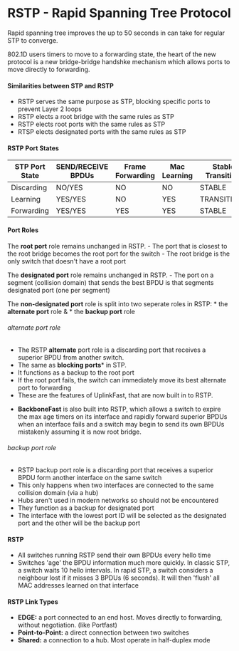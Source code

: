 # RSTP - Rapid Spanning Tree Protocol

Rapid spanning tree improves the up to 50 seconds in can take for regular STP to converge.

802.1D users timers to move to a forwarding state, the heart of the new protocol is a new bridge-bridge handshke mechanism which allows ports to move directly to forwarding. 

#### Similarities between STP and RSTP

- RSTP serves the same purpose as STP, blocking specific ports to prevent Layer 2 loops
- RSTP elects a root bridge with the same rules as STP
- RSTP elects root ports with the same rules as STP
- RTSP elects designated ports with the same rules as STP

#### RSTP Port States

| STP Port State | SEND/RECEIVE BPDUs | Frame Forwarding | Mac Learning | Stable / Transitional |
|----------------|--------------------|------------------|--------------|-----------------------|
| Discarding     | NO/YES             | NO               | NO           | STABLE                |
| Learning       | YES/YES            | NO               | YES          | TRANSITIONAL          |
| Forwarding     | YES/YES            | YES              | YES          | STABLE                |

#### Port Roles

The **root port** role remains unchanged in RSTP.
	- The port that is closest to the root bridge becomes the root port for the switch
	- The root bridge is the only switch that doesn't have a root port

The **designated port** role remains unchanged in RSTP.
	- The port on a segment (collision domain) that sends the best BPDU is that segments designated port (one per segment)

The **non-designated port** role is split into two seperate roles in RSTP:
	* the **alternate port** role &
	* the **backup port** role


###### alternate port role
* The RSTP **alternate** port role is a discarding port that receives a superior BPDU from another switch.
* The same as **blocking ports*** in STP.
* It functions as a backup to the root port
* If the root port fails, the switch can immediately move its best alternate port to forwarding	
* These are the features of UplinkFast, that are now built in to RSTP.
- **BackboneFast** is also built into RSTP, which allows a switch to expire the max age timers on its interface and rapidly forward superior BPDUs when an interface fails and a switch may begin to send its own BPDUs mistakenly assuming it is now root bridge.

###### backup port role
* RSTP backup port role is a discarding port that receives a superior BPDU form another interface on the same switch
* This only happens when two interfaces are connected to the same collision domain (via a hub)
* Hubs aren't used in modern networks so should not be encountered
* They function as a backup for designated port
* The interface with the lowest port ID will be selected as the designated port and the other will be the backup port


#### RSTP

- All switches running RSTP send their own BPDUs every hello time
- Switches 'age' the BPDU information much more quickly. In classic STP, a switch waits 10 hello intervals. In rapid STP, a switch considers a neighbour lost if it misses 3 BPDUs (6 seconds). It will then 'flush' all MAC addresses learned on that interface

#### RSTP Link Types

- **EDGE:** a port connected to an end host. Moves directly to forwarding, without negotiation. (like Portfast)
- **Point-to-Point:** a direct connection between two switches
- **Shared:** a connection to a hub. Most operate in half-duplex mode
 
